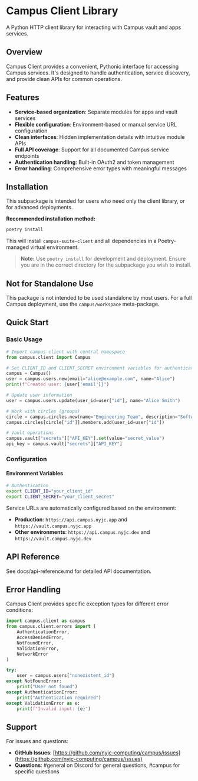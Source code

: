 # Campus Client Library

A Python HTTP client library for interacting with Campus vault and apps services.

## Overview

Campus Client provides a convenient, Pythonic interface for accessing Campus services. It's designed to handle authentication, service discovery, and provide clean APIs for common operations.

## Features

- **Service-based organization**: Separate modules for apps and vault services
- **Flexible configuration**: Environment-based or manual service URL configuration
- **Clean interfaces**: Hidden implementation details with intuitive module APIs
- **Full API coverage**: Support for all documented Campus service endpoints
- **Authentication handling**: Built-in OAuth2 and token management
- **Error handling**: Comprehensive error types with meaningful messages

## Installation

This subpackage is intended for users who need only the client library, or for advanced deployments.

**Recommended installation method:**

```bash
poetry install
```

This will install `campus-suite-client` and all dependencies in a Poetry-managed virtual environment.

> **Note:** Use `poetry install` for development and deployment. Ensure you are in the correct directory for the subpackage you wish to install.

## Not for Standalone Use

This package is not intended to be used standalone by most users. For a full Campus deployment, use the `campus/workspace` meta-package.

## Quick Start

### Basic Usage

```python
# Import campus client with central namespace
from campus.client import Campus

# Set CLIENT_ID and CLIENT_SECRET environment variables for authentication
campus = Campus()
user = campus.users.new(email="alice@example.com", name="Alice")
print(f"Created user: {user['email']}")

# Update user information
user = campus.users.update(user_id=user["id"], name="Alice Smith")

# Work with circles (groups)
circle = campus.circles.new(name="Engineering Team", description="Software engineering team")
campus.circles[circle["id"]].members.add(user_id=user["id"])

# Vault operations
campus.vault["secrets"]["API_KEY"].set(value="secret_value")
api_key = campus.vault["secrets"]["API_KEY"]
```

### Configuration

#### Environment Variables

```bash
# Authentication
export CLIENT_ID="your_client_id"
export CLIENT_SECRET="your_client_secret"
```

Service URLs are automatically configured based on the environment:
- **Production**: `https://api.campus.nyjc.app` and `https://vault.campus.nyjc.app`
- **Other environments**: `https://api.campus.nyjc.dev` and `https://vault.campus.nyjc.dev`

## API Reference

See docs/api-reference.md for detailed API documentation.

## Error Handling

Campus Client provides specific exception types for different error conditions:

```python
import campus.client as campus
from campus.client.errors import (
    AuthenticationError,
    AccessDeniedError,
    NotFoundError,
    ValidationError,
    NetworkError
)

try:
    user = campus.users["nonexistent_id"]
except NotFoundError:
    print("User not found")
except AuthenticationError:
    print("Authentication required")
except ValidationError as e:
    print(f"Invalid input: {e}")
```

## Support

For issues and questions:

- **GitHub Issues**: [https://github.com/nyjc-computing/campus/issues](https://github.com/nyjc-computing/campus/issues)
- **Questions**: #general on Discord for general questions, #campus for specific questions
